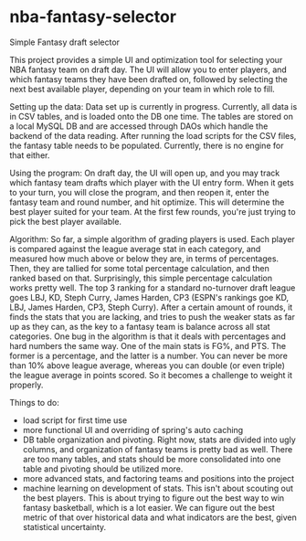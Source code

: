 nba-fantasy-selector
====================

Simple Fantasy draft selector

This project provides a simple UI and optimization tool for selecting your NBA fantasy team on draft day. The UI will allow you to enter players, and which fantasy teams they have been drafted on, followed by selecting the next best available player, depending on your team in which role to fill.

Setting up the data:
Data set up is currently in progress. Currently, all data is in CSV tables, and is loaded onto the DB one time. The tables are stored on a local MySQL DB and are accessed through DAOs which handle the backend of the data reading. After running the load scripts for the CSV files, the fantasy table needs to be populated. Currently, there is no engine for that either.

Using the program:
On draft day, the UI will open up, and you may track which fantasy team drafts which player with the UI entry form. When it gets to your turn, you will close the program, and then reopen it, enter the fantasy team and round number, and hit optimize. This will determine the best player suited for your team. At the first few rounds, you're just trying to pick the best player available.

Algorithm:
So far, a simple algorithm of grading players is used. Each player is compared against the league average stat in each category, and measured how much above or below they are, in terms of percentages. Then, they are tallied for some total percentage calculation, and then ranked based on that. Surprisingly, this simple percentage calculation works pretty well. The top 3 ranking for a standard no-turnover draft league goes LBJ, KD, Steph Curry, James Harden, CP3 (ESPN's rankings goe KD, LBJ, James Harden, CP3, Steph Curry). After a certain amount of rounds, it finds the stats that you are lacking, and tries to push the weaker stats as far up as they can, as the key to a fantasy team is balance across all stat categories.
One bug in the algorithm is that it deals with percentages and hard numbers the same way. One of the main stats is FG%, and PTS. The former is a percentage, and the latter is a number. You can never be more than 10% above league average, whereas you can double (or even triple) the league average in points scored. So it becomes a challenge to weight it properly. 


Things to do:
- load script for first time use
- more functional UI and overriding of spring's auto caching
- DB table organization and pivoting. Right now, stats are divided into ugly columns, and organization of fantasy teams is pretty bad as well. There are too many tables, and stats should be more consolidated into one table and pivoting should be utilized more.
- more advanced stats, and factoring teams and positions into the project
- machine learning on development of stats. This isn't about scouting out the best players. This is about trying to figure out the best way to win fantasy basketball, which is a lot easier. We can figure out the best metric of that over historical data and what indicators are the best, given statistical uncertainty.
